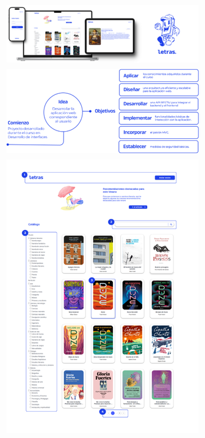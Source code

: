 ![imagen proyecto](https://github.com/sandraEstlo/pfc_letras/blob/main/images/banner.png)

![imagen proyecto](https://github.com/sandraEstlo/pfc_letras/blob/main/images/introduccion.png)

![general](https://github.com/sandraEstlo/pfc_letras/blob/main/images/01.png)

